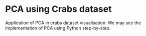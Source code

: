 # PCA using Crabs dataset
Application of PCA in crabs dataset visualisation. We may see the implementation of PCA using Python step-by-step.